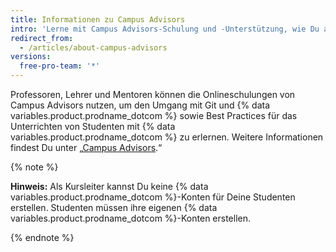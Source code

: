 ```yaml
---
title: Informationen zu Campus Advisors
intro: 'Lerne mit Campus Advisors-Schulung und -Unterstützung, wie Du als Kursleiter oder Mentor {% data variables.product.prodname_dotcom %} in Deiner Bildungseinrichtung einsetzen kannst.'
redirect_from:
  - /articles/about-campus-advisors
versions:
  free-pro-team: '*'
---
```


Professoren, Lehrer und Mentoren können die Onlineschulungen von Campus Advisors nutzen, um den Umgang mit Git und {% data variables.product.prodname_dotcom %} sowie Best Practices für das Unterrichten von Studenten mit {% data variables.product.prodname_dotcom %} zu erlernen.  Weitere Informationen findest Du unter „[Campus Advisors](https://education.github.com/teachers/advisors).“

{% note %}

**Hinweis:** Als Kursleiter kannst Du keine {% data variables.product.prodname_dotcom %}-Konten für Deine Studenten erstellen. Studenten müssen ihre eigenen {% data variables.product.prodname_dotcom %}-Konten erstellen.

{% endnote %}
